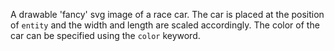 A drawable 'fancy' svg image of a race car. The car is placed at the position of `entity` and the width and length are scaled accordingly. The color of the car can be specified using the `color` keyword.
